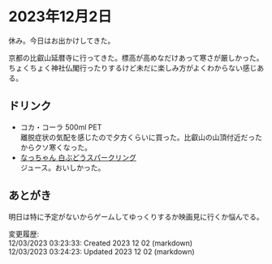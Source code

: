 # 2023年12月2日

休み。今日はお出かけしてきた。

京都の比叡山延暦寺に行ってきた。標高が高めなだけあって寒さが厳しかった。ちょくちょく神社仏閣行ったりするけど未だに楽しみ方がよくわからない感じある。

## ドリンク

- コカ・コーラ 500ml PET  
離脱症状の気配を感じたので夕方くらいに買った。比叡山の山頂付近だったからクソ寒くなった。
- [なっちゃん 白ぶどうスパークリング](https://www.suntory.co.jp/softdrink/news/pr/d/sbf0203.html)  
ジュース。おいしかった。

## あとがき

明日は特に予定がないからゲームしてゆっくりするか映画見に行くか悩んでる。

変更履歴:  
12/03/2023 03:23:33: Created 2023 12 02 (markdown)  
12/03/2023 03:24:23: Updated 2023 12 02 (markdown)  
